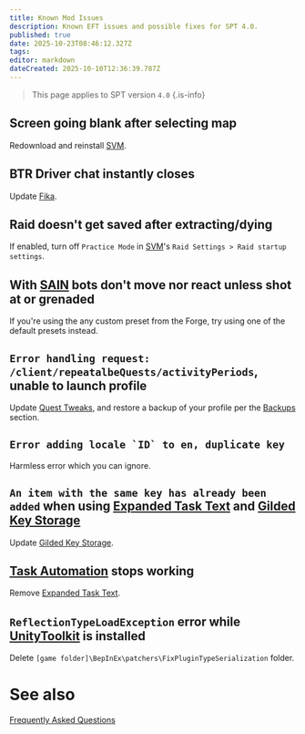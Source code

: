 ```yaml
---
title: Known Mod Issues
description: Known EFT issues and possible fixes for SPT 4.0.
published: true
date: 2025-10-23T08:46:12.327Z
tags: 
editor: markdown
dateCreated: 2025-10-10T12:36:39.787Z
---
```


> This page applies to SPT version `4.0`
{.is-info}


## Screen going blank after selecting map
Redownload and reinstall [SVM](https://forge.sp-tarkov.com/mod/236/server-value-modifier-svm).

## BTR Driver chat instantly closes
Update [Fika](https://forge.sp-tarkov.com/mod/2326/project-fika).

## Raid doesn't get saved after extracting/dying
If enabled, turn off `Practice Mode` in [SVM](<https://forge.sp-tarkov.com/mod/236/server-value-modifier-svm>)'s `Raid Settings > Raid startup settings`.


## With [SAIN](<https://forge.sp-tarkov.com/mod/791/sain-solarints-ai-modifications-full-ai-combat-system-replacement>) bots don't move nor react unless shot at or grenaded 
If you're using the any custom preset from the Forge, try using one of the default presets instead.

## `Error handling request: /client/repeatalbeQuests/activityPeriods`, unable to launch profile
Update [Quest Tweaks](<https://forge.sp-tarkov.com/mod/1537/sgtlaggys-quest-tweaks>), and restore a backup of your profile per the [Backups](<https://wiki.sp-tarkov.com/Profiles#backups>) section.

## ``Error adding locale `ID` to en, duplicate key``
Harmless error which you can ignore.

## `An item with the same key has already been added` when using [Expanded Task Text](<https://forge.sp-tarkov.com/mod/2389/expanded-task-text>) and [Gilded Key Storage](<https://forge.sp-tarkov.com/mod/865/gilded-key-storage>)
Update [Gilded Key Storage](<https://forge.sp-tarkov.com/mod/865/gilded-key-storage>).

## [Task Automation](<https://forge.sp-tarkov.com/mod/2238/task-automation>) stops working
Remove [Expanded Task Text](<https://forge.sp-tarkov.com/mod/2389/expanded-task-text>).

## `ReflectionTypeLoadException` error while [UnityToolkit](<https://forge.sp-tarkov.com/mod/1426/unitytoolkit>) is installed
Delete `[game folder]\BepInEx\patchers\FixPluginTypeSerialization` folder.




# See also
[Frequently Asked Questions](/FAQs_40)
